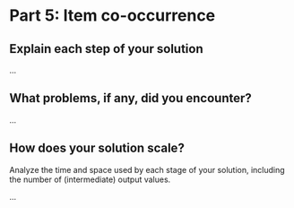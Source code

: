 # Part 5: Item co-occurrence

## Explain each step of your solution

...

## What problems, if any, did you encounter?

...

## How does your solution scale?

Analyze the time and space used by each stage of your solution, including the number of (intermediate) output values.

...
